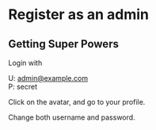 # Register as an admin

## Getting Super Powers

Login with

U: admin@example.com  
P: secret

Click on the avatar, and go to your profile.

Change both username and password.





